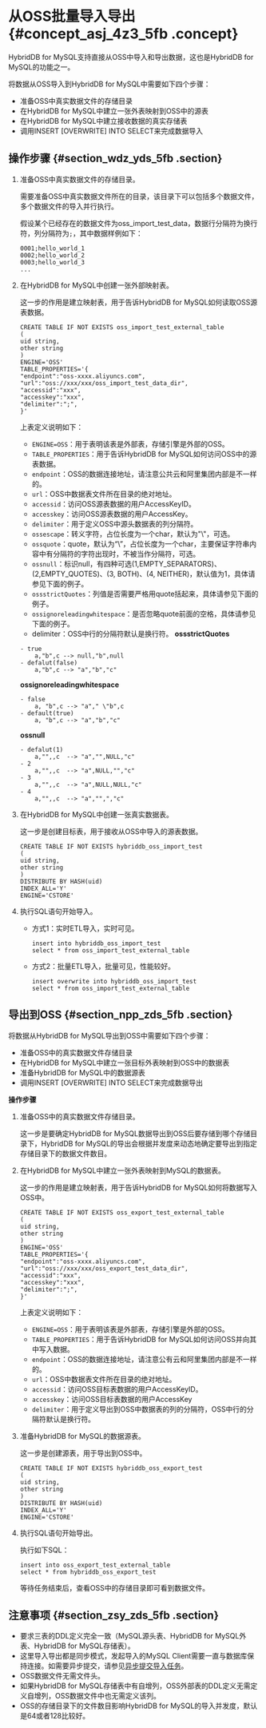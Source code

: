 # 从OSS批量导入导出 {#concept_asj_4z3_5fb .concept}

HybridDB for MySQL支持直接从OSS中导入和导出数据，这也是HybridDB for MySQL的功能之一。

将数据从OSS导入到HybridDB for MySQL中需要如下四个步骤：

-   准备OSS中真实数据文件的存储目录
-   在HybridDB for MySQL中建立一张外表映射到OSS中的源表
-   在HybridDB for MySQL中建立接收数据的真实存储表
-   调用INSERT \[OVERWRITE\] INTO SELECT来完成数据导入

## 操作步骤 {#section_wdz_yds_5fb .section}

1.  准备OSS中真实数据文件的存储目录。

    需要准备OSS中真实数据文件所在的目录，该目录下可以包括多个数据文件，多个数据文件的导入并行执行。

    假设某个已经存在的数据文件为oss\_import\_test\_data，数据行分隔符为换行符，列分隔符为`;`，其中数据样例如下：

    ```
    0001;hello_world_1
    0002;hello_world_2
    0003;hello_world_3
    ...
    
    ```

2.  在HybridDB for MySQL中创建一张外部映射表。

    这一步的作用是建立映射表，用于告诉HybridDB for MySQL如何读取OSS源表数据。

    ```
    CREATE TABLE IF NOT EXISTS oss_import_test_external_table
    (
    uid string,
    other string
    )
    ENGINE='OSS'
    TABLE_PROPERTIES='{
    "endpoint":"oss-xxxx.aliyuncs.com",
    "url":"oss://xxx/xxx/oss_import_test_data_dir",
    "accessid":"xxx",
    "accesskey":"xxx",
    "delimiter":";",
    }'
    
    ```

    上表定义说明如下：

    -   `ENGINE=OSS`：用于表明该表是外部表，存储引擎是外部的OSS。
    -   `TABLE_PROPERTIES`：用于告诉HybridDB for MySQL如何访问OSS中的源表数据。
    -   `endpoint`：OSS的数据连接地址，请注意公共云和阿里集团内部是不一样的。
    -   `url`：OSS中数据表文件所在目录的绝对地址。
    -   `accessid`：访问OSS源表数据的用户AccessKeyID。
    -   `accesskey`：访问OSS源表数据的用户AccessKey。
    -   `delimiter`：用于定义OSS中源头数据表的列分隔符。
    -   `ossescape`：转义字符，占位长度为一个char，默认为"\\"，可选。
    -   `ossquote`：quote，默认为“\\”，占位长度为一个char，主要保证字符串内容中有分隔符的字符出现时，不被当作分隔符，可选。
    -   `ossnull`：标识null，有四种可选\(1,EMPTY\_SEPARATORS\)、\(2,EMPTY\_QUOTES\)、\(3, BOTH\)、\(4, NEITHER\)，默认值为1，具体请参见下面的例子。
    -   `ossstrictQuotes`：列值是否需要严格用quote括起来，具体请参见下面的例子。
    -   `ossignoreleadingwhitespace`：是否忽略quote前面的空格，具体请参见下面的例子。
    -   delimiter：OSS中行的分隔符默认是换行符。
    **ossstrictQuotes**

    ```
    - true
        a,"b",c --> null,"b",null
    - defalut(false)
        a,"b",c --> "a","b","c"
    
    ```

    **ossignoreleadingwhitespace**

    ```
    - false
        a, "b",c --> "a"," \"b",c
    - default(true)
        a, "b",c --> "a","b","c"
    
    ```

    **ossnull**

    ```
    - defalut(1)
        a,"",,c  --> "a","",NULL,"c"
    - 2
        a,"",,c  --> "a",NULL,"","c"
    - 3
        a,"",,c  --> "a",NULL,NULL,"c"
    - 4
        a,"",,c  --> "a","",","c" 
    
    ```

3.  在HybridDB for MySQL中创建一张真实数据表。

    这一步是创建目标表，用于接收从OSS中导入的源表数据。

    ```
    CREATE TABLE IF NOT EXISTS hybriddb_oss_import_test
    (
    uid string,
    other string
    )
    DISTRIBUTE BY HASH(uid)
    INDEX_ALL='Y'
    ENGINE='CSTORE'
    
    ```

4.  执行SQL语句开始导入。

    -   方式1：实时ETL导入，实时可见。

        ```
        insert into hybriddb_oss_import_test
        select * from oss_import_test_external_table
        
        ```

    -   方式2：批量ETL导入，批量可见，性能较好。

        ```
        insert overwrite into hybriddb_oss_import_test
        select * from oss_import_test_external_table
        
        ```


## 导出到OSS {#section_npp_zds_5fb .section}

将数据从HybridDB for MySQL导出到OSS中需要如下四个步骤：

-   准备OSS中的真实数据文件存储目录
-   在HybridDB for MySQL中建立一张目标外表映射到OSS中的数据表
-   准备HybridDB for MySQL中的数据源表
-   调用INSERT \[OVERWRITE\] INTO SELECT来完成数据导出

**操作步骤**

1.  准备OSS中的真实数据文件存储目录。

    这一步是要确定HybridDB for MySQL数据导出到OSS后要存储到哪个存储目录下，HybridDB for MySQL的导出会根据并发度来动态地确定要导出到指定存储目录下的数据文件数目。

2.  在HybridDB for MySQL中建立一张外表映射到MySQL的数据表。

    这一步的作用是建立映射表，用于告诉HybridDB for MySQL如何将数据写入OSS中。

    ```
    CREATE TABLE IF NOT EXISTS oss_export_test_external_table
    (
    uid string,
    other string
    )
    ENGINE='OSS'
    TABLE_PROPERTIES='{
    "endpoint":"oss-xxxx.aliyuncs.com",
    "url":"oss://xxx/xxx/oss_export_test_data_dir",
    "accessid":"xxx",
    "accesskey":"xxx",
    "delimiter":";",
    }'
    
    ```

    上表定义说明如下：

    -   `ENGINE=OSS`：用于表明该表是外部表，存储引擎是外部的OSS。
    -   `TABLE_PROPERTIES`：用于告诉HybridDB for MySQL如何访问OSS并向其中写入数据。
    -   `endpoint`：OSS的数据连接地址，请注意公有云和阿里集团内部是不一样的。
    -   `url`：OSS中数据表文件所在目录的绝对地址。
    -   `accessid`：访问OSS目标表数据的用户AccessKeyID。
    -   `accesskey`：访问OSS目标表数据的用户AccessKey
    -   `delimiter`：用于定义导出到OSS中数据表的列的分隔符，OSS中行的分隔符默认是换行符。
3.  准备HybridDB for MySQL的数据源表。

    这一步是创建源表，用于导出到OSS中。

    ```
    CREATE TABLE IF NOT EXISTS hybriddb_oss_export_test
    (
    uid string,
    other string
    )
    DISTRIBUTE BY HASH(uid)
    INDEX_ALL='Y'
    ENGINE='CSTORE'
    
    ```

4.  执行SQL语句开始导出。

    执行如下SQL：

    ```
    insert into oss_export_test_external_table
    select * from hybriddb_oss_export_test
    
    ```

    等待任务结束后，查看OSS中的存储目录即可看到数据文件。


## 注意事项 {#section_zsy_zds_5fb .section}

-   要求三表的DDL定义完全一致（MySQL源头表、HybridDB for MySQL外表、HybridDB for MySQL存储表）。
-   这里导入导出都是同步模式，发起导入的MySQL Client需要一直与数据库保持连接。如需要异步提交，请参见[异步提交导入任务](cn.zh-CN/分析引擎手册/数据导入导出/异步提交导入任务.md#)。
-   OSS数据文件无需文件头。
-   如果HybridDB for MySQL存储表中有自增列，OSS外部表的DDL定义无需定义自增列，OSS数据文件中也无需定义该列。
-   OSS的存储目录下的文件数目影响HybridDB for MySQL的导入并发度，默认是64或者128比较好。

